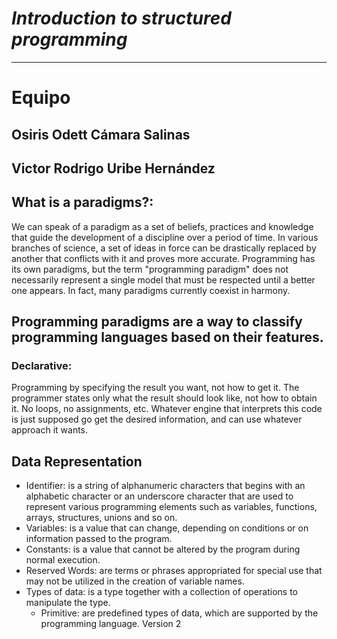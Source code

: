 # *Introduction to structured programming*
-------------------------------------
# Equipo
Osiris Odett Cámara Salinas
-------------------------------------
Victor Rodrigo Uribe Hernández 
-------------------------------------
## What is a paradigms?:
We can speak of a paradigm as a set of beliefs, practices and knowledge that guide the development of a discipline over a period of time. In various branches of science, a set of ideas in force can be drastically replaced by another that conflicts with it and proves more accurate. Programming has its own paradigms, but the term "programming paradigm" does not necessarily represent a single model that must be respected until a better one appears. In fact, many paradigms currently coexist in harmony.

## Programming paradigms are a way to classify programming languages based on their features.
### Declarative: 
Programming by specifying the result you want, not how to get it. The programmer states only what the result should look like, not how to obtain it. No loops, no assignments, etc. Whatever engine that interprets this code is just supposed go get the desired information, and can use whatever approach it wants.

## Data Representation
- Identifier: is a string of alphanumeric characters that begins with an alphabetic character or an underscore character that are used to represent various programming elements such as variables, functions, arrays, structures, unions and so on.
- Variables:  is a value that can change, depending on conditions or on information passed to the program.
- Constants:  is a value that cannot be altered by the program during normal execution.
- Reserved Words: are terms or phrases appropriated for special use that may not be utilized in the creation of variable names.
- Types of data: is a type together with a collection of operations to manipulate the type.
  - Primitive: are predefined types of data, which are supported by the programming language. 
  Version 2
